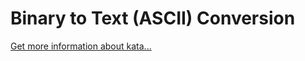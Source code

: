 Binary to Text (ASCII) Conversion
=
[Get more information about kata...](https://www.codewars.com//kata//kata/5583d268479559400d000064)